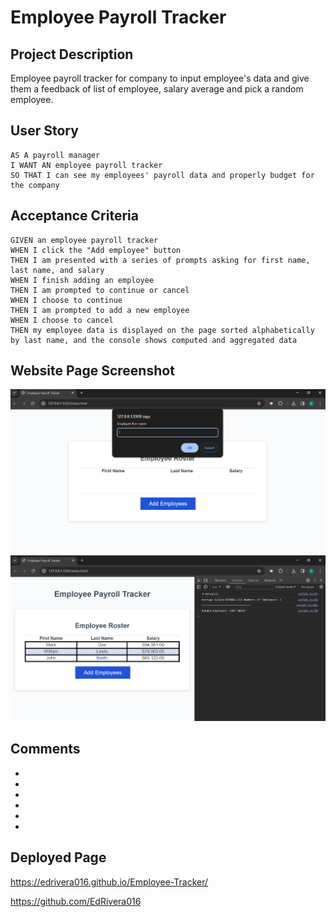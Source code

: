 # Employee Payroll Tracker
## Project Description 
 Employee payroll tracker for company to input employee's data and give them a feedback of list of employee, salary average and pick a random employee.

## User Story

```
AS A payroll manager
I WANT AN employee payroll tracker
SO THAT I can see my employees' payroll data and properly budget for the company
```


## Acceptance Criteria

```
GIVEN an employee payroll tracker
WHEN I click the "Add employee" button
THEN I am presented with a series of prompts asking for first name, last name, and salary
WHEN I finish adding an employee
THEN I am prompted to continue or cancel
WHEN I choose to continue
THEN I am prompted to add a new employee
WHEN I choose to cancel
THEN my employee data is displayed on the page sorted alphabetically by last name, and the console shows computed and aggregated data
```

## Website Page Screenshot 

![Deployed Page](images/Deployedpage.png)
![Deployed Page Console](images/DPconsole.png)

## Comments

*
*
*
*
*
*

## Deployed Page

https://edrivera016.github.io/Employee-Tracker/

https://github.com/EdRivera016


